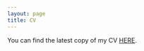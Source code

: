 ```yaml
---
layout: page
title: CV
---
```

You can find the latest copy of my CV [HERE](https://ucfc518588b359196dbf3193669d.dl.dropboxusercontent.com/cd/0/inline2/CS0MMtXC-QyZHnn42qXci4YrnzFa-OAncNrJkl6x7jZvTXruK0U5TVKT_vIrbHUSz8OSXylpqGMEN6MkeP1NSZVgGJbq4Qhq1iEthccOxwQMcxlaZhsPdM8gmeTFoPLEXuVAVRBfUpowW_4RKm1lWBZkeLzUpcfghn3QKqcBi-s-HfuozXuTBRd7gH9P0yqXwmGviVvjRrAnUJID3S9G5M3eYCA1h7hFkc0SRSl8JH7XUsTRjNG-omHAElbrIWEPLwqMzegPVQIQNOIwy7R2rt7uKlgf2w7Pd6QjsGj12_MOmvVokpFjAu-I7gey6BXCxCPqLb3MdJw-IZTlKPCH40uXhdVEUFWz7xbsL1GBbBXOQA/file).

